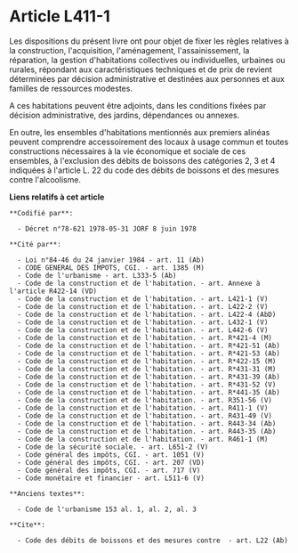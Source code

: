 # Article L411-1

Les dispositions du présent livre ont pour objet de fixer les règles relatives à la construction, l'acquisition,
l'aménagement, l'assainissement, la réparation, la gestion d'habitations collectives ou individuelles, urbaines ou rurales,
répondant aux caractéristiques techniques et de prix de revient déterminées par décision administrative et destinées aux
personnes et aux familles de ressources modestes.

A ces habitations peuvent être adjoints, dans les conditions fixées par décision administrative, des jardins, dépendances ou
annexes.

En outre, les ensembles d'habitations mentionnés aux premiers alinéas peuvent comprendre accessoirement des locaux à usage
commun et toutes constructions nécessaires à la vie économique et sociale de ces ensembles, à l'exclusion des débits de
boissons des catégories 2, 3 et 4 indiquées à l'article L. 22 du code des débits de boissons et des mesures contre
l'alcoolisme.

**Liens relatifs à cet article**

	**Codifié par**:

	  - Décret n°78-621 1978-05-31 JORF 8 juin 1978

	**Cité par**:

	  - Loi n°84-46 du 24 janvier 1984 - art. 11 (Ab)
	  - CODE GENERAL DES IMPOTS, CGI. - art. 1385 (M)
	  - Code de l'urbanisme - art. L333-5 (Ab)
	  - Code de la construction et de l'habitation. - art. Annexe à l'article R422-14 (VD)
	  - Code de la construction et de l'habitation. - art. L421-1 (V)
	  - Code de la construction et de l'habitation. - art. L422-2 (V)
	  - Code de la construction et de l'habitation. - art. L422-4 (AbD)
	  - Code de la construction et de l'habitation. - art. L432-1 (V)
	  - Code de la construction et de l'habitation. - art. L442-6 (V)
	  - Code de la construction et de l'habitation. - art. R*421-4 (M)
	  - Code de la construction et de l'habitation. - art. R*421-51 (Ab)
	  - Code de la construction et de l'habitation. - art. R*421-53 (Ab)
	  - Code de la construction et de l'habitation. - art. R*422-15 (M)
	  - Code de la construction et de l'habitation. - art. R*431-31 (M)
	  - Code de la construction et de l'habitation. - art. R*431-39 (Ab)
	  - Code de la construction et de l'habitation. - art. R*431-52 (V)
	  - Code de la construction et de l'habitation. - art. R*441-35 (Ab)
	  - Code de la construction et de l'habitation. - art. R351-56 (V)
	  - Code de la construction et de l'habitation. - art. R411-1 (V)
	  - Code de la construction et de l'habitation. - art. R431-49 (V)
	  - Code de la construction et de l'habitation. - art. R443-34 (Ab)
	  - Code de la construction et de l'habitation. - art. R443-35 (Ab)
	  - Code de la construction et de l'habitation. - art. R461-1 (M)
	  - Code de la sécurité sociale. - art. L651-2 (V)
	  - Code général des impôts, CGI. - art. 1051 (V)
	  - Code général des impôts, CGI. - art. 207 (VD)
	  - Code général des impôts, CGI. - art. 717 (V)
	  - Code monétaire et financier - art. L511-6 (V)

	**Anciens textes**:

	  - Code de l'urbanisme 153 al. 1, al. 2, al. 3

	**Cite**:

	  - Code des débits de boissons et des mesures contre  - art. L22 (Ab)
